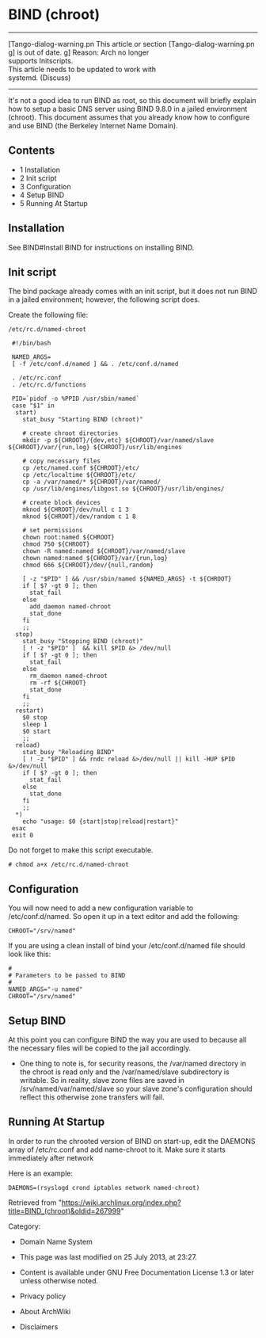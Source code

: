 BIND (chroot)
=============

  

  ------------------------ ------------------------ ------------------------
  [Tango-dialog-warning.pn This article or section  [Tango-dialog-warning.pn
  g]                       is out of date.          g]
                           Reason: Arch no longer   
                           supports Initscripts.    
                           This article needs to be 
                           updated to work with     
                           systemd. (Discuss)       
  ------------------------ ------------------------ ------------------------

It's not a good idea to run BIND as root, so this document will briefly
explain how to setup a basic DNS server using BIND 9.8.0 in a jailed
environment (chroot). This document assumes that you already know how to
configure and use BIND (the Berkeley Internet Name Domain).

Contents
--------

-   1 Installation
-   2 Init script
-   3 Configuration
-   4 Setup BIND
-   5 Running At Startup

Installation
------------

See BIND#Install BIND for instructions on installing BIND.

Init script
-----------

The bind package already comes with an init script, but it does not run
BIND in a jailed environment; however, the following script does.

Create the following file:

    /etc/rc.d/named-chroot

     #!/bin/bash
     
     NAMED_ARGS=
     [ -f /etc/conf.d/named ] && . /etc/conf.d/named
     
     . /etc/rc.conf
     . /etc/rc.d/functions
     
     PID=`pidof -o %PPID /usr/sbin/named`
     case "$1" in
      start)
        stat_busy "Starting BIND (chroot)"
     
        # create chroot directories
        mkdir -p ${CHROOT}/{dev,etc} ${CHROOT}/var/named/slave ${CHROOT}/var/{run,log} ${CHROOT}/usr/lib/engines
     
        # copy necessary files
        cp /etc/named.conf ${CHROOT}/etc/
        cp /etc/localtime ${CHROOT}/etc/
        cp -a /var/named/* ${CHROOT}/var/named/
        cp /usr/lib/engines/libgost.so ${CHROOT}/usr/lib/engines/
     
        # create block devices
        mknod ${CHROOT}/dev/null c 1 3
        mknod ${CHROOT}/dev/random c 1 8
     
        # set permissions
        chown root:named ${CHROOT}
        chmod 750 ${CHROOT}
        chown -R named:named ${CHROOT}/var/named/slave
        chown named:named ${CHROOT}/var/{run,log}
        chmod 666 ${CHROOT}/dev/{null,random}
     
        [ -z "$PID" ] && /usr/sbin/named ${NAMED_ARGS} -t ${CHROOT}
        if [ $? -gt 0 ]; then
          stat_fail
        else
          add_daemon named-chroot
          stat_done
        fi
        ;;
      stop)
        stat_busy "Stopping BIND (chroot)"
        [ ! -z "$PID" ]  && kill $PID &> /dev/null
        if [ $? -gt 0 ]; then
          stat_fail
        else
          rm_daemon named-chroot
          rm -rf ${CHROOT}
          stat_done
        fi
        ;;
      restart)
        $0 stop
        sleep 1
        $0 start
        ;;
      reload)
        stat_busy "Reloading BIND"
        [ ! -z "$PID" ] && rndc reload &>/dev/null || kill -HUP $PID &>/dev/null
        if [ $? -gt 0 ]; then
          stat_fail
        else
          stat_done
        fi
        ;;
      *)
        echo "usage: $0 {start|stop|reload|restart}"
     esac
     exit 0

Do not forget to make this script executable.

    # chmod a+x /etc/rc.d/named-chroot

Configuration
-------------

You will now need to add a new configuration variable to
/etc/conf.d/named. So open it up in a text editor and add the following:

    CHROOT="/srv/named"

If you are using a clean install of bind your /etc/conf.d/named file
should look like this:

    #
    # Parameters to be passed to BIND
    #
    NAMED_ARGS="-u named"
    CHROOT="/srv/named"

Setup BIND
----------

At this point you can configure BIND the way you are used to because all
the necessary files will be copied to the jail accordingly.

-   One thing to note is, for security reasons, the /var/named directory
    in the chroot is read only and the /var/named/slave subdirectory is
    writable. So in reality, slave zone files are saved in
    /srv/named/var/named/slave so your slave zone's configuration should
    reflect this otherwise zone transfers will fail.

Running At Startup
------------------

In order to run the chrooted version of BIND on start-up, edit the
DAEMONS array of /etc/rc.conf and add name-chroot to it. Make sure it
starts immediately after network

Here is an example:

    DAEMONS=(rsyslogd crond iptables network named-chroot)

Retrieved from
"https://wiki.archlinux.org/index.php?title=BIND_(chroot)&oldid=267999"

Category:

-   Domain Name System

-   This page was last modified on 25 July 2013, at 23:27.
-   Content is available under GNU Free Documentation License 1.3 or
    later unless otherwise noted.
-   Privacy policy
-   About ArchWiki
-   Disclaimers
